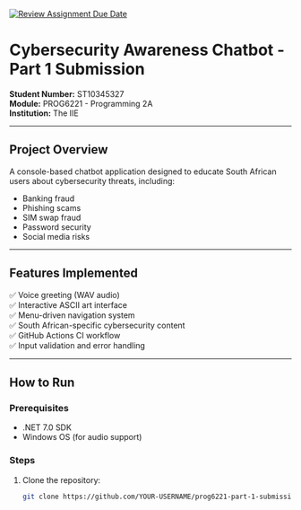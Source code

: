[![Review Assignment Due Date](https://classroom.github.com/assets/deadline-readme-button-22041afd0340ce965d47ae6ef1cefeee28c7c493a6346c4f15d667ab976d596c.svg)](https://classroom.github.com/a/d_NbfAEB)
# Cybersecurity Awareness Chatbot - Part 1 Submission
**Student Number:** ST10345327  
**Module:** PROG6221 - Programming 2A  
**Institution:** The IIE  

---

## Project Overview
A console-based chatbot application designed to educate South African users about cybersecurity threats, including:
- Banking fraud
- Phishing scams
- SIM swap fraud
- Password security
- Social media risks

---

## Features Implemented
✅ Voice greeting (WAV audio)  
✅ Interactive ASCII art interface  
✅ Menu-driven navigation system  
✅ South African-specific cybersecurity content  
✅ GitHub Actions CI workflow  
✅ Input validation and error handling  

---

## How to Run
### Prerequisites
- .NET 7.0 SDK
- Windows OS (for audio support)

### Steps
1. Clone the repository:
   ```bash
   git clone https://github.com/YOUR-USERNAME/prog6221-part-1-submission-hub-ST10212642.git
